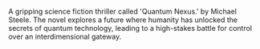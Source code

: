 A gripping science fiction thriller called 'Quantum Nexus.' by Michael Steele. The novel explores a future where humanity has unlocked the secrets of quantum technology, leading to a high-stakes battle for control over an interdimensional gateway. 
